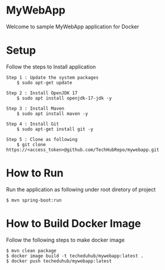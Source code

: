 # MyWebApp
Welcome to sample MyWebApp application for Docker

# Setup
Follow the steps to Install application

	Step 1 : Update the system packages
		$ sudo apt-get update
		
	Step 2 : Install OpenJDK 17
		$ sudo apt install openjdk-17-jdk -y
		
	Step 3 : Install Maven
		$ sudo apt install maven -y
		
	Step 4 : Install Git
		$ sudo apt-get install git -y
		
	Step 5 : Clone as following
		$ git clone https://<access_token>@github.com/TechHubRepo/mywebapp.git

# How to Run
Run the application as following under root diretory of project

	$ mvn spring-boot:run

# How to Build Docker Image
Follow the following steps to make docker image

    $ mvn clean package
    $ docker image build -t techeduhub/mywebapp:latest .
    $ docker push techeduhub/mywebapp:latest